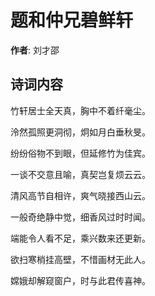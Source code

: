 # 题和仲兄碧鲜轩

**作者**: 刘才邵

## 诗词内容

竹轩居士全天真，胸中不着纤毫尘。

泠然孤照更洞彻，炯如月白垂秋旻。

纷纷俗物不到眼，但延修竹为佳宾。

一谈不交意且喻，真契岂复烦云云。

清风高节自相许，爽气晓接西山云。

一般奇绝静中觉，细香风过时时闻。

端能令人看不足，乘兴数来还更新。

欲扫寒梢挂高壁，不惜画材无此人。

嫦娥却解窥窗户，时与此君传喜神。

